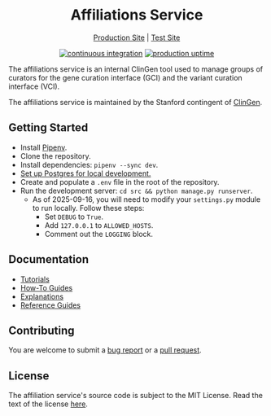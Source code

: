 <div align=center>
<h1>Affiliations Service</h1>

[Production Site](https://affils.clinicalgenome.org/) |
[Test Site](https://affils-test.clinicalgenome.org/)

[![continuous integration](https://github.com/clingen/stanford-affils/actions/workflows/check.yml/badge.svg)](https://github.com/ClinGen/stanford-affils/actions)
[![production uptime](https://img.shields.io/uptimerobot/status/m800645434-fff5912d3d952246a0a8d2e3)](https://stats.uptimerobot.com/fcfUfhnSRA)
</div>

The affiliations service is an internal ClinGen tool used to manage 
groups of curators for the gene curation interface (GCI) and the variant
curation interface (VCI).

The affiliations service is maintained by the Stanford contingent of
[ClinGen](https://clinicalgenome.org).

## Getting Started

- Install [Pipenv](https://pipenv.pypa.io/).
- Clone the repository.
- Install dependencies: `pipenv --sync dev`.
- [Set up Postgres for local development.](./doc/how-to.md#set-up-postgres-for-local-development)
- Create and populate a `.env` file in the root of the repository.
- Run the development server: `cd src && python manage.py runserver`.
  - As of 2025-09-16, you will need to modify your `settings.py` 
    module to run locally. Follow these steps:
    - Set `DEBUG` to `True`.
    - Add `127.0.0.1` to `ALLOWED_HOSTS`.
    - Comment out the `LOGGING` block.

## Documentation

- [Tutorials](./doc/tutorial.md)
- [How-To Guides](./doc/how-to.md)
- [Explanations](./doc/explanation.md)
- [Reference Guides](./doc/api_information.md)

## Contributing

You are welcome to submit a
[bug report](https://github.com/clingen/stanford-affils/issues/new)
or a [pull request](https://github.com/ClinGen/stanford-affils/compare).

## License

The affiliation service's source code is subject to the MIT License. 
Read the text of the license [here](./LICENSE.md).
